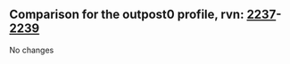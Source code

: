 ## Comparison for the outpost0 profile, rvn: [2237](https://github.com/PRO100KatYT/FortniteProfileRevisions/tree/main/profiles/outpost0/2237%20outpost0.json)-[2239](https://github.com/PRO100KatYT/FortniteProfileRevisions/tree/main/profiles/outpost0/2239%20outpost0.json)

No changes
